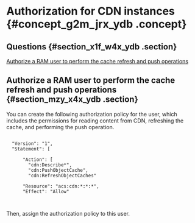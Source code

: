 # Authorization for CDN instances {#concept_g2m_jrx_ydb .concept}

## Questions {#section_x1f_w4x_ydb .section}

[Authorize a RAM user to perform the cache refresh and push operations](#section_mzy_x4x_ydb)

## Authorize a RAM user to perform the cache refresh and push operations {#section_mzy_x4x_ydb .section}

You can create the following authorization policy for the user, which includes the permissions for reading content from CDN, refreshing the cache, and performing the push operation.

```

  "Version": "1",
  "Statement": [
    
      "Action": [
        "cdn:Describe*",
        "cdn:PushObjectCache",
        "cdn:RefreshObjectCaches"
      
      "Resource": "acs:cdn:*:*:*",
      "Effect": "Allow"
    
  

```

Then, assign the authorization policy to this user.

